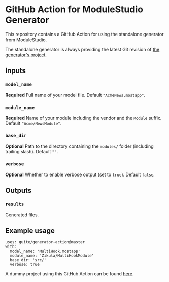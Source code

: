 # GitHub Action for ModuleStudio Generator
This repository contains a GitHub Action for using the standalone generator from ModuleStudio.

The standalone generator is always providing the latest Git revision of [the generator's project](https://github.com/Guite/MostGenerator/).

## Inputs

### `model_name`
**Required** Full name of your model file. Default `"AcmeNews.mostapp"`.

### `module_name`
**Required** Name of your module including the vendor and the `Module` suffix. Default `"Acme/NewsModule"`.

### `base_dir`
**Optional** Path to the directory containing the `modules/` folder (including trailing slash). Default `""`.

### `verbose`
**Optional** Whether to enable verbose output (set to `true`). Default `false`.

## Outputs

### `results`
Generated files.

## Example usage

```
uses: guite/generator-action@master
with:
  model_name: 'MultiHook.mostapp'
  module_name: 'Zikula/MultiHookModule'
  base_dir: 'src/'
  verbose: true
```

A dummy project using this GitHub Action can be found [here](https://github.com/Guite/test-actions).
